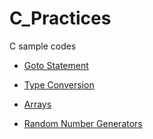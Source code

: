 # C_Practices

C sample codes 

- [Goto Statement](https://github.com/gefendioglu/C_Practices/blob/master/17_Lesson/Goto_Statement.md)

- [Type Conversion](https://github.com/gefendioglu/C_Practices/blob/master/17_Lesson/Type_Conversion.md)

- [Arrays](https://github.com/gefendioglu/C_Practices/blob/master/18_Lesson/Arrays.md)

- [Random Number Generators](https://github.com/gefendioglu/C_Practices/blob/master/18_Lesson/Random_Number_Generators.md)




